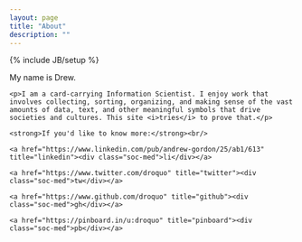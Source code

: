 ```yaml
---
layout: page
title: "About"
description: ""
---
```

{% include JB/setup %}

  <div id="about-section">
  	<p>My name is Drew.</p>

  	<p>I am a card-carrying Information Scientist. I enjoy work that involves collecting, sorting, organizing, and making sense of the vast amounts of data, text, and other meaningful symbols that drive societies and cultures. This site <i>tries</i> to prove that.</p>

  	<strong>If you'd like to know more:</strong><br/>

  	<a href="https://www.linkedin.com/pub/andrew-gordon/25/ab1/613" title="linkedin"><div class="soc-med">li</div></a>

  	<a href="https://www.twitter.com/droquo" title="twitter"><div class="soc-med">tw</div></a>

  	<a href="https://www.github.com/droquo" title="github"><div class="soc-med">gh</div></a>

    <a href="https://pinboard.in/u:droquo" title="pinboard"><div class="soc-med">pb</div></a>


  </div>
